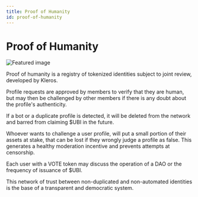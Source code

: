 ```yaml
---
title: Proof of Humanity
id: proof-of-humanity  
---
```


# Proof of Humanity

<img src="/consensus.svg" alt="Featured image" class="feat-img">

Proof of humanity is a registry of tokenized identities subject to joint review, developed by Kleros.

Profile requests are approved by members to verify that they are human, but may then be challenged by other members if there is any doubt about the profile's authenticity.

If a bot or a duplicate profile is detected, it will be deleted from the network and barred from claiming $UBI in the future.

Whoever wants to challenge a user profile, will put a small portion of their assets at stake, that can be lost if they wrongly judge a profile as false. This generates a healthy moderation incentive and prevents attempts at censorship. 

Each user with a VOTE token may discuss the operation of a DAO or the frequency of issuance of $UBI.

This network of trust between non-duplicated and non-automated identities is the base of a transparent and democratic system. 

